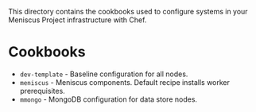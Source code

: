 This directory contains the cookbooks used to configure systems in your Meniscus Project infrastructure with Chef.

Cookbooks
=========

* `dev-template` - Baseline configuration for all nodes.
* `meniscus` - Meniscus components. Default recipe installs worker prerequisites.
* `mmongo` - MongoDB configuration for data store nodes.